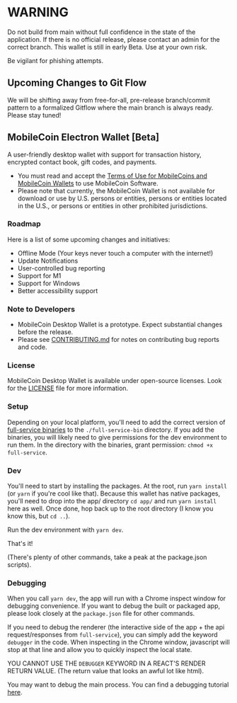 # WARNING

Do not build from main without full confidence in the state of the application. If there is no official release, please contact an admin for the correct branch. This wallet is still in early Beta. Use at your own risk.

Be vigilant for phishing attempts.

## Upcoming Changes to Git Flow

We will be shifting away from free-for-all, pre-release branch/commit pattern to a formalized Gitflow where the main branch is always ready. Please stay tuned!

## MobileCoin Electron Wallet [Beta]

A user-friendly desktop wallet with support for transaction history, encrypted contact book, gift codes, and payments.

- You must read and accept the [Terms of Use for MobileCoins and MobileCoin Wallets](./TERMS-OF-USE.md) to use MobileCoin Software.
- Please note that currently, the MobileCoin Wallet is not available for download or use by U.S. persons or entities, persons or entities located in the U.S., or persons or entities in other prohibited jurisdictions.

### Roadmap

Here is a list of some upcoming changes and initiatives:

- Offline Mode (Your keys never touch a computer with the internet!)
- Update Notifications
- User-controlled bug reporting
- Support for M1
- Support for Windows
- Better accessibility support

### Note to Developers

- MobileCoin Desktop Wallet is a prototype. Expect substantial changes before the release.
- Please see [CONTRIBUTING.md](./CONTRIBUTING.md) for notes on contributing bug reports and code.

### License

MobileCoin Desktop Wallet is available under open-source licenses. Look for the [LICENSE](./LICENSE) file for more information.

### Setup

Depending on your local platform, you'll need to add the correct version of [full-service binaries](https://github.com/mobilecoinofficial/full-service/releases/tag/v1.0.0-pre.5) to the `./full-service-bin` directory. If you add the binaries, you will likely need to give permissions for the dev environment to run them. In the directory with the binaries, grant permission: `chmod +x full-service`.

### Dev

You'll need to start by installing the packages. At the root, run `yarn install` (or `yarn` if you're cool like that). Because this wallet has native packages, you'll need to drop into the app/ directory `cd app/` and run `yarn install` here as well. Once done, hop back up to the root directory (I know you know this, but `cd ..`).

Run the dev environment with `yarn dev`.

That's it!

(There's plenty of other commands, take a peak at the package.json scripts).

### Debugging

When you call `yarn dev`, the app will run with a Chrome inspect window for debugging convenience. If you want to debug the built or packaged app, please look closely at the `package.json` file for other commands.

If you need to debug the renderer (the interactive side of the app + the api request/responses from `full-service`), you can simply add the keyword `debugger` in the code. When inspecting in the Chrome window, javascript will stop at that line and allow you to quickly inspect the local state.

YOU CANNOT USE THE `DEBUGGER` KEYWORD IN A REACT'S RENDER RETURN VALUE. (The return value that looks an awful lot like html).

You may want to debug the main process. You can find a debugging tutorial [here](https://www.electronjs.org/docs/tutorial/debugging-main-process).

